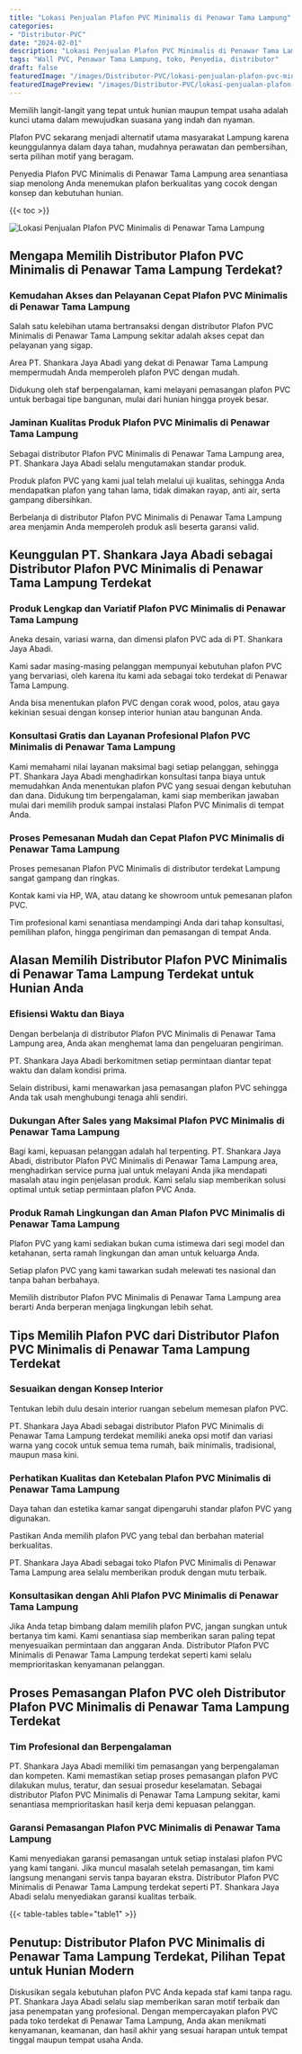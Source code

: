 ```yaml
---
title: "Lokasi Penjualan Plafon PVC Minimalis di Penawar Tama Lampung"
categories:
- "Distributor-PVC"
date: "2024-02-01"
description: "Lokasi Penjualan Plafon PVC Minimalis di Penawar Tama Lampung untuk rumah, office, serta ritel. Material berkualitas, beragam motif, warna elegan, dengan layanan pemasangan oleh tim profesional dan kepastian resmi!|Layanan penyediaan Plafon PVC Minimalis di Penawar Tama Lampung untuk kebutuhan hunian, kantor, maupun gerai, dengan panel unggulan dan pemasangan oleh tim berpengalaman serta jaminan resmi.|Pilihan Plafon PVC Minimalis di Penawar Tama Lampung yang andal untuk hunian, kantor, serta toko, bersama material berkualitas dan penempatan dikerjakan oleh teknisi profesional serta kepastian resmi.|Penyediaan Plafon PVC Minimalis di Penawar Tama Lampung untuk tempat tinggal, office, serta ritel, beserta produk unggulan dan pemasangan dikerjakan oleh teknisi profesional, disertai beserta garansi resmi.}"
tags: "Wall PVC, Penawar Tama Lampung, toko, Penyedia, distributor"
draft: false
featuredImage: "/images/Distributor-PVC/lokasi-penjualan-plafon-pvc-minimalis-di-penawar-tama-lampung.png"
featuredImagePreview: "/images/Distributor-PVC/lokasi-penjualan-plafon-pvc-minimalis-di-penawar-tama-lampung.png"
---
```


Memilih langit-langit yang tepat untuk hunian maupun tempat usaha adalah kunci utama dalam mewujudkan suasana yang indah dan nyaman.

Plafon PVC sekarang menjadi alternatif utama masyarakat Lampung karena keunggulannya dalam daya tahan, mudahnya perawatan dan pembersihan, serta pilihan motif yang beragam.

Penyedia Plafon PVC Minimalis di Penawar Tama Lampung area senantiasa siap menolong Anda menemukan plafon berkualitas yang cocok dengan konsep dan kebutuhan hunian.

{{< toc >}}

![Lokasi Penjualan Plafon PVC Minimalis di Penawar Tama Lampung](/images/Distributor-PVC/Lokasi-Penjualan-Plafon-PVC-Minimalis-di-Penawar-Tama-Lampung.png)

## Mengapa Memilih Distributor Plafon PVC Minimalis di Penawar Tama Lampung Terdekat?

### Kemudahan Akses dan Pelayanan Cepat Plafon PVC Minimalis di Penawar Tama Lampung

Salah satu kelebihan utama bertransaksi dengan distributor Plafon PVC Minimalis di Penawar Tama Lampung sekitar adalah akses cepat dan pelayanan yang sigap.

Area PT. Shankara Jaya Abadi yang dekat di Penawar Tama Lampung mempermudah Anda memperoleh plafon PVC dengan mudah.

Didukung oleh staf berpengalaman, kami melayani pemasangan plafon PVC untuk berbagai tipe bangunan, mulai dari hunian hingga proyek besar.

### Jaminan Kualitas Produk Plafon PVC Minimalis di Penawar Tama Lampung

Sebagai distributor Plafon PVC Minimalis di Penawar Tama Lampung area, PT. Shankara Jaya Abadi selalu mengutamakan standar produk.

Produk plafon PVC yang kami jual telah melalui uji kualitas, sehingga Anda mendapatkan plafon yang tahan lama, tidak dimakan rayap, anti air, serta gampang dibersihkan.

Berbelanja di distributor Plafon PVC Minimalis di Penawar Tama Lampung area menjamin Anda memperoleh produk asli beserta garansi valid.

## Keunggulan PT. Shankara Jaya Abadi sebagai Distributor Plafon PVC Minimalis di Penawar Tama Lampung Terdekat

### Produk Lengkap dan Variatif Plafon PVC Minimalis di Penawar Tama Lampung

Aneka desain, variasi warna, dan dimensi plafon PVC ada di PT. Shankara Jaya Abadi.

Kami sadar masing-masing pelanggan mempunyai kebutuhan plafon PVC yang bervariasi, oleh karena itu kami ada sebagai toko terdekat di Penawar Tama Lampung.

Anda bisa menentukan plafon PVC dengan corak wood, polos, atau gaya kekinian sesuai dengan konsep interior hunian atau bangunan Anda.

### Konsultasi Gratis dan Layanan Profesional Plafon PVC Minimalis di Penawar Tama Lampung

Kami memahami nilai layanan maksimal bagi setiap pelanggan, sehingga PT. Shankara Jaya Abadi menghadirkan konsultasi tanpa biaya untuk memudahkan Anda menentukan plafon PVC yang sesuai dengan kebutuhan dan dana. Didukung tim berpengalaman, kami siap memberikan jawaban mulai dari memilih produk sampai instalasi Plafon PVC Minimalis di tempat Anda.

### Proses Pemesanan Mudah dan Cepat Plafon PVC Minimalis di Penawar Tama Lampung

Proses pemesanan Plafon PVC Minimalis di distributor terdekat Lampung sangat gampang dan ringkas.

Kontak kami via HP, WA, atau datang ke showroom untuk pemesanan plafon PVC.

Tim profesional kami senantiasa mendampingi Anda dari tahap konsultasi, pemilihan plafon, hingga pengiriman dan pemasangan di tempat Anda.

## Alasan Memilih Distributor Plafon PVC Minimalis di Penawar Tama Lampung Terdekat untuk Hunian Anda

### Efisiensi Waktu dan Biaya

Dengan berbelanja di distributor Plafon PVC Minimalis di Penawar Tama Lampung area, Anda akan menghemat lama dan pengeluaran pengiriman.

PT. Shankara Jaya Abadi berkomitmen setiap permintaan diantar tepat waktu dan dalam kondisi prima.

Selain distribusi, kami menawarkan jasa pemasangan plafon PVC sehingga Anda tak usah menghubungi tenaga ahli sendiri.

### Dukungan After Sales yang Maksimal Plafon PVC Minimalis di Penawar Tama Lampung

Bagi kami, kepuasan pelanggan adalah hal terpenting. PT. Shankara Jaya Abadi, distributor Plafon PVC Minimalis di Penawar Tama Lampung area, menghadirkan service purna jual untuk melayani Anda jika mendapati masalah atau ingin penjelasan produk. Kami selalu siap memberikan solusi optimal untuk setiap permintaan plafon PVC Anda.

### Produk Ramah Lingkungan dan Aman Plafon PVC Minimalis di Penawar Tama Lampung

Plafon PVC yang kami sediakan bukan cuma istimewa dari segi model dan ketahanan, serta ramah lingkungan dan aman untuk keluarga Anda.

Setiap plafon PVC yang kami tawarkan sudah melewati tes nasional dan tanpa bahan berbahaya.

Memilih distributor Plafon PVC Minimalis di Penawar Tama Lampung area berarti Anda berperan menjaga lingkungan lebih sehat.

## Tips Memilih Plafon PVC dari Distributor Plafon PVC Minimalis di Penawar Tama Lampung Terdekat

### Sesuaikan dengan Konsep Interior

Tentukan lebih dulu desain interior ruangan sebelum memesan plafon PVC.

PT. Shankara Jaya Abadi sebagai distributor Plafon PVC Minimalis di Penawar Tama Lampung terdekat memiliki aneka opsi motif dan variasi warna yang cocok untuk semua tema rumah, baik minimalis, tradisional, maupun masa kini.

### Perhatikan Kualitas dan Ketebalan Plafon PVC Minimalis di Penawar Tama Lampung

Daya tahan dan estetika kamar sangat dipengaruhi standar plafon PVC yang digunakan.

Pastikan Anda memilih plafon PVC yang tebal dan berbahan material berkualitas.

PT. Shankara Jaya Abadi sebagai toko Plafon PVC Minimalis di Penawar Tama Lampung area selalu memberikan produk dengan mutu terbaik.

### Konsultasikan dengan Ahli Plafon PVC Minimalis di Penawar Tama Lampung

Jika Anda tetap bimbang dalam memilih plafon PVC, jangan sungkan untuk bertanya tim kami. Kami senantiasa siap memberikan saran paling tepat menyesuaikan permintaan dan anggaran Anda. Distributor Plafon PVC Minimalis di Penawar Tama Lampung terdekat seperti kami selalu memprioritaskan kenyamanan pelanggan.

## Proses Pemasangan Plafon PVC oleh Distributor Plafon PVC Minimalis di Penawar Tama Lampung Terdekat

### Tim Profesional dan Berpengalaman

PT. Shankara Jaya Abadi memiliki tim pemasangan yang berpengalaman dan kompeten. Kami memastikan setiap proses pemasangan plafon PVC dilakukan mulus, teratur, dan sesuai prosedur keselamatan. Sebagai distributor Plafon PVC Minimalis di Penawar Tama Lampung sekitar, kami senantiasa memprioritaskan hasil kerja demi kepuasan pelanggan.

### Garansi Pemasangan Plafon PVC Minimalis di Penawar Tama Lampung

Kami menyediakan garansi pemasangan untuk setiap instalasi plafon PVC yang kami tangani. Jika muncul masalah setelah pemasangan, tim kami langsung menangani servis tanpa bayaran ekstra. Distributor Plafon PVC Minimalis di Penawar Tama Lampung terdekat seperti PT. Shankara Jaya Abadi selalu menyediakan garansi kualitas terbaik.

{{< table-tables table="table1" >}}

## Penutup: Distributor Plafon PVC Minimalis di Penawar Tama Lampung Terdekat, Pilihan Tepat untuk Hunian Modern

Diskusikan segala kebutuhan plafon PVC Anda kepada staf kami tanpa ragu. PT. Shankara Jaya Abadi selalu siap memberikan saran motif terbaik dan jasa penempatan yang profesional. Dengan mempercayakan plafon PVC pada toko terdekat di Penawar Tama Lampung, Anda akan menikmati kenyamanan, keamanan, dan hasil akhir yang sesuai harapan untuk tempat tinggal maupun tempat usaha Anda.
